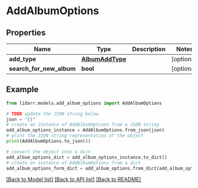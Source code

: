 # AddAlbumOptions


## Properties

Name | Type | Description | Notes
------------ | ------------- | ------------- | -------------
**add_type** | [**AlbumAddType**](AlbumAddType.md) |  | [optional] 
**search_for_new_album** | **bool** |  | [optional] 

## Example

```python
from lidarr.models.add_album_options import AddAlbumOptions

# TODO update the JSON string below
json = "{}"
# create an instance of AddAlbumOptions from a JSON string
add_album_options_instance = AddAlbumOptions.from_json(json)
# print the JSON string representation of the object
print(AddAlbumOptions.to_json())

# convert the object into a dict
add_album_options_dict = add_album_options_instance.to_dict()
# create an instance of AddAlbumOptions from a dict
add_album_options_form_dict = add_album_options.from_dict(add_album_options_dict)
```
[[Back to Model list]](../README.md#documentation-for-models) [[Back to API list]](../README.md#documentation-for-api-endpoints) [[Back to README]](../README.md)


